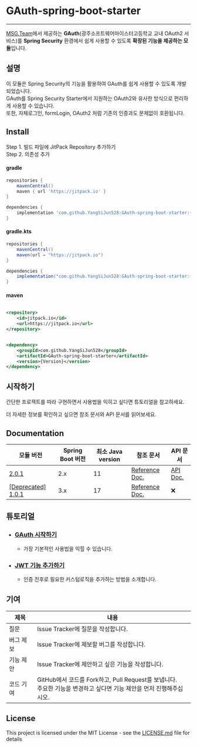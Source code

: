 # GAuth-spring-boot-starter

- - -

[MSG.Team](https://github.com/GSM-MSG)에서 제공하는
**GAuth**(광주소프트웨어마이스터고등학교 교내 OAuth2 서비스)를
**Spring Security** 환경에서 쉽게 사용할 수 있도록
**확장된 기능을 제공하는 모듈**입니다.

## 설명

이 모듈은 Spring Security의 기능을 활용하여 GAuth를 쉽게 사용할 수 있도록 개발되었습니다.   
GAuth를 Spring Security Starter에서 지원하는 OAuth2와 유사한 방식으로 편리하게 사용할 수 있습니다.     
또한, 자체로그인, formLogin, OAuth2 처럼 기존의 인증과도 문제없이 호환됩니다.

## Install

Step 1. 빌드 파일에 JitPack Repository 추가하기  
Step 2. 의존성 추가

#### gradle

```groovy
repositories {
    mavenCentral()
    maven { url 'https://jitpack.io' }
}
```

```groovy
dependencies {
    implementation 'com.github.YangSiJun528:GAuth-spring-boot-starter:{Version}'
}
```

#### gradle.kts

```groovy
repositories {
    mavenCentral()
    maven(url = "https://jitpack.io")
}
```

```groovy
dependencies {
    implementation("com.github.YangSiJun528:GAuth-spring-boot-starter:{Version}")
}
```

#### maven

```xml

<repository>
    <id>jitpack.io</id>
    <url>https://jitpack.io</url>
</repository>
```

```xml

<dependency>
    <groupId>com.github.YangSiJun528</groupId>
    <artifactId>GAuth-spring-boot-starter</artifactId>
    <version>{Version}</version>
</dependency>
```

## 시작하기

간단한 프로젝트를 따라 구현하면서 사용법을 익히고 싶다면 튜토리얼을 참고하세요.

더 자세한 정보를 확인하고 싶으면 참조 문서와 API 문서를 읽어보세요.

## Documentation

| 모듈 버전                                                                                                 | Spring Boot 버전 | 최소 Java version | 참조 문서                                                         | API 문서                                          | 
|-------------------------------------------------------------------------------------------------------|----------------|-----------------|---------------------------------------------------------------|-------------------------------------------------|
| [2.0.1](https://github.com/YangSiJun528/GAuth-spring-boot-starter/releases/tag/2.0.1)                 | 2.x            | 11              | [Reference Doc.](./docs/guide/ver_201/reference/reference.md) | [API Doc.](./docs/guide/ver_201/api/index.html) |
| [\[Deprecated\] 1.0.1 ](https://github.com/YangSiJun528/GAuth-spring-boot-starter/releases/tag/1.0.1) | 3.x            | 17              | [Reference Doc.](./docs/guide/ver_101/reference/reference.md) | ❌                                               |

## 튜토리얼

- ### [GAuth 시작하기](./docs/guide/tutorial/basic/index.md)
    - 가장 기본적인 사용법을 익힐 수 있습니다.
- ### [JWT 기능 추가하기](./docs/guide/tutorial/jwt/index.md)
    - 인증 전후로 필요한 커스텀로직을 추가하는 방법을 소개합니다.

## 기여

| 제목    | 내용                                                                                |
|-------|-----------------------------------------------------------------------------------|
| 질문    | Issue Tracker에 질문을 작성합니다.                                                         |
| 버그 제보 | Issue Tracker에 제보할 버그를 작성합니다.                                                     |
| 기능 제안 | Issue Tracker에 제안하고 싶은 기능을 작성합니다.                                                 |
| 코드 기여 | GitHub에서 코드를 Fork하고, Pull Request를 보냅니다. <br/>주요한 기능을 변경하고 싶다면 기능 제안을 먼저 진행해주십시오. |

## License

This project is licensed under the MIT License - see the [LICENSE.md](LICENSE.md) file for details
